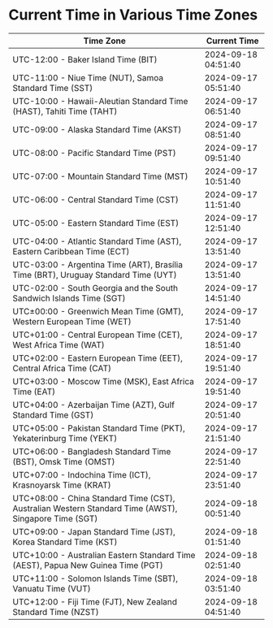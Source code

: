 # Current Time in Various Time Zones

| Time Zone | Current Time |
|-----------|--------------|
| UTC-12:00 - Baker Island Time (BIT) | 2024-09-18 04:51:40 |
| UTC-11:00 - Niue Time (NUT), Samoa Standard Time (SST) | 2024-09-17 05:51:40 |
| UTC-10:00 - Hawaii-Aleutian Standard Time (HAST), Tahiti Time (TAHT) | 2024-09-17 06:51:40 |
| UTC-09:00 - Alaska Standard Time (AKST) | 2024-09-17 08:51:40 |
| UTC-08:00 - Pacific Standard Time (PST) | 2024-09-17 09:51:40 |
| UTC-07:00 - Mountain Standard Time (MST) | 2024-09-17 10:51:40 |
| UTC-06:00 - Central Standard Time (CST) | 2024-09-17 11:51:40 |
| UTC-05:00 - Eastern Standard Time (EST) | 2024-09-17 12:51:40 |
| UTC-04:00 - Atlantic Standard Time (AST), Eastern Caribbean Time (ECT) | 2024-09-17 13:51:40 |
| UTC-03:00 - Argentina Time (ART), Brasília Time (BRT), Uruguay Standard Time (UYT) | 2024-09-17 13:51:40 |
| UTC-02:00 - South Georgia and the South Sandwich Islands Time (SGT) | 2024-09-17 14:51:40 |
| UTC±00:00 - Greenwich Mean Time (GMT), Western European Time (WET) | 2024-09-17 17:51:40 |
| UTC+01:00 - Central European Time (CET), West Africa Time (WAT) | 2024-09-17 18:51:40 |
| UTC+02:00 - Eastern European Time (EET), Central Africa Time (CAT) | 2024-09-17 19:51:40 |
| UTC+03:00 - Moscow Time (MSK), East Africa Time (EAT) | 2024-09-17 19:51:40 |
| UTC+04:00 - Azerbaijan Time (AZT), Gulf Standard Time (GST) | 2024-09-17 20:51:40 |
| UTC+05:00 - Pakistan Standard Time (PKT), Yekaterinburg Time (YEKT) | 2024-09-17 21:51:40 |
| UTC+06:00 - Bangladesh Standard Time (BST), Omsk Time (OMST) | 2024-09-17 22:51:40 |
| UTC+07:00 - Indochina Time (ICT), Krasnoyarsk Time (KRAT) | 2024-09-17 23:51:40 |
| UTC+08:00 - China Standard Time (CST), Australian Western Standard Time (AWST), Singapore Time (SGT) | 2024-09-18 00:51:40 |
| UTC+09:00 - Japan Standard Time (JST), Korea Standard Time (KST) | 2024-09-18 01:51:40 |
| UTC+10:00 - Australian Eastern Standard Time (AEST), Papua New Guinea Time (PGT) | 2024-09-18 02:51:40 |
| UTC+11:00 - Solomon Islands Time (SBT), Vanuatu Time (VUT) | 2024-09-18 03:51:40 |
| UTC+12:00 - Fiji Time (FJT), New Zealand Standard Time (NZST) | 2024-09-18 04:51:40 |
